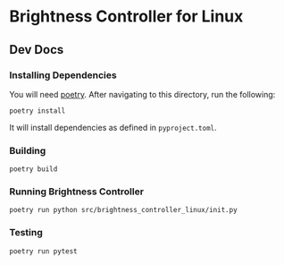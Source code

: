 # Brightness Controller for Linux

## Dev Docs

### Installing Dependencies
You will need [poetry](https://python-poetry.org/docs/#installation). After navigating to this directory, run the following:

```
poetry install
```

It will install dependencies as defined in `pyproject.toml`.


### Building

```
poetry build
```

### Running Brightness Controller

```
poetry run python src/brightness_controller_linux/init.py
```

### Testing

```
poetry run pytest
```